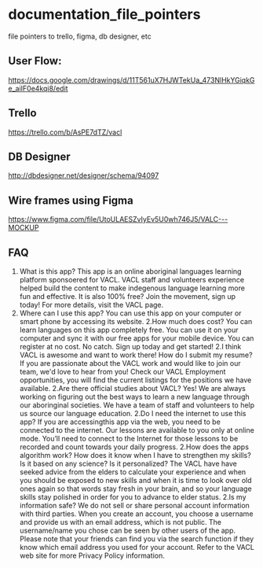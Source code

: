 # documentation_file_pointers
file pointers to trello, figma, db designer, etc

## User Flow:
https://docs.google.com/drawings/d/11T561uX7HJWTekUa_473NlHkYGiqkGe_aiIF0e4kqi8/edit 


## Trello
https://trello.com/b/AsPE7dTZ/vacl



## DB Designer
http://dbdesigner.net/designer/schema/94097 


## Wire frames using Figma
https://www.figma.com/file/UtoULAESZvIyEv5U0wh746J5/VALC---MOCKUP 




## FAQ
1. What is this app?
   This app is an online aboriginal languages learning platform sponsoered for VACL. VACL staff and volunteers experience helped build the content to make indegenous language learning more fun and effective. It is also 100% free? Join the movement, sign up today!
For more details, visit the VACL page.
  2. Where can I use this app?
   You can use this app on your computer or smart phone by accessing its website.
  2.How much does cost?
   You can learn languages on this app completely free. You can use it on your computer and sync it with our free apps for your mobile device. You can register at no cost. No catch. Sign up today and get started! 
  2.I think VACL is awesome and want to work there! How do I submit my resume?
   If you are passionate about the VACL work and would like to join our team, we'd love to hear from you! Check our VACL Employment opportunities, you will find the current listings for the positions we have available. 
  2.Are there official studies about VACL?
   Yes! We are always working on figuring out the best ways to learn a new language through our aboringinal societies. We have a team of staff and volunteers to help us source our language education. 
  2.Do I need the internet to use this app?
   If you are accessingthis app via the web, you need to be connected to the internet. 
Our lessons are available to you only at online mode. You’ll need to connect to the Internet for those lessons to be recorded and count towards your daily progress.
  2.How does the apps algorithm work? How does it know when I have to strengthen my skills? Is it based on any science? Is it personalized? 
   The VACL have have seeked advice from the elders to calculate your experience and when you should be exposed to new skills and when it is time to look over old ones again so that words stay fresh in your brain, and so your language skills stay polished in order for you to advance to elder status.
  2.Is my information safe?
   We do not sell or share personal account information with third parties. 
   When you create an account, you choose a username and provide us with an email address, which is not public. The username/name you chose can be seen by other users of the app. Please note that your friends can find you via the search function if they know which email address you used for your account. Refer to the VACL web site for more Privacy Policy information.

